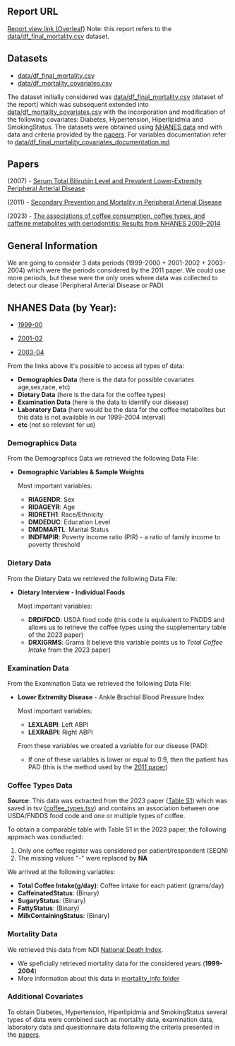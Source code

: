 ## Report URL
[Report view link (Overleaf)](https://www.overleaf.com/read/fgwtctfwcqzr#96a962)
Note: this report refers to the [data/df_final_mortality.csv](data/df_final_mortality.csv) dataset.


## Datasets
* [data/df_final_mortality.csv](data/df_final_mortality.csv)
* [data/df_mortality_covariates.csv](data/df_final_mortality_covariates.csv) 

The dataset initially considered was [data/df_final_mortality.csv](data/df_final_mortality.csv) (dataset of the report) which was subsequent extended into [data/df_mortality_covariates.csv](data/df_final_mortality_covariates.csv) with the incorporation and modification of the following covariates:  Diabetes, Hypertension, Hiperlipidmia and SmokingStatus. The datasets were obtained using [NHANES data](#nhanes-data-by-year) and with data and criteria provided by the [papers](#papers). For variables documentation refer to [data/df_final_mortality_covariates_documentation.md](data/df_final_mortality_covariates_documentation.md)

## Papers 
(2007) - [Serum Total Bilirubin Level and Prevalent Lower-Extremity Peripheral Arterial Disease](/papers/perlstein-et-al-2007-serum-total-bilirubin-level-and-prevalent-lower-extremity-peripheral-arterial-disease.pdf)

(2011) - [Secondary Prevention and Mortality in Peripheral Arterial Disease](/papers/pande-et-al-2011-secondary-prevention-and-mortality-in-peripheral-artery-disease.pdf)

(2023) - [The associations of coffee consumption, coffee types, and caffeine metabolites with periodontitis: Results from NHANES 2009–2014](/papers/Journal%20of%20Periodontology%20-%202023%20-%20Chen%20-%20The%20associations%20of%20coffee%20consumption%20%20coffee%20types%20%20and%20caffeine%20metabolites.pdf)

## General Information
We are going to consider 3 data periods (1999-2000 + 2001-2002 + 2003-2004) which were the periods considered by the 2011 paper. We could use more periods, but these were the only ones where data was collected to detect our diease (Peripheral Arterial Disease or PAD) 


## NHANES Data (by Year):

- [1999-00](https://wwwn.cdc.gov/nchs/nhanes/continuousnhanes/default.aspx?BeginYear=1999)

- [2001-02](https://wwwn.cdc.gov/nchs/nhanes/continuousnhanes/default.aspx?BeginYear=2001)

- [2003-04](https://wwwn.cdc.gov/nchs/nhanes/continuousnhanes/default.aspx?BeginYear=2003)

From the links above it's possible to access all types of data:
* **Demographics Data** (here is the data for possible covariates age,sex,race, etc)
* **Dietary Data** (here is the data for the coffee types)
* **Examination Data** (here is the data to identify our disease)
* **Laboratory Data** (here would be the data for the coffee metabolites but this data is not available in our 1999-2004 interval)
* **etc** (not so relevant for us)

### Demographics Data
From the Demographics Data we retrieved the following Data File:
- **Demographic Variables & Sample Weights**

    Most important variables: <br>
    - **RIAGENDR**: Sex
    - **RIDAGEYR**: Age
    - **RIDRETH1**: Race/Ethnicity
    - **DMDEDUC**: Education Level
    - **DMDMARTL**: Marital Status
    - **INDFMPIR**: Poverty income ratio (PIR) - a ratio of family income to poverty threshold


### Dietary Data
From the Dietary Data we retrieved the following Data File:
- **Dietary Interview - Individual Foods**

    Most important variables: <br>
    - **DRDIFDCD**: USDA food code (this code is equivalent to FNDDS and allows us to retrieve the coffee types using the supplementary table of the 2023 paper)
    - **DRXIGRMS**: Grams (I believe this variable points us to *Total Coffee Intake* from the 2023 paper)

### Examination Data
From the Examination Data we retrieved the following Data File:
- **Lower Extremity Disease** - Ankle Brachial Blood Pressure Index

    Most important variables:
    - **LEXLABPI**: Left ABPI
    - **LEXRABPI**: Right ABPI <br>

    From these variables we created a variable for our disease (PAD):
    - If one of these variables is lower or equal to 0.9, then the patient has PAD (this is the method used by the [2011 paper]((/papers/pande-et-al-2011-secondary-prevention-and-mortality-in-peripheral-artery-disease.pdf)))


### Coffee Types Data 
**Source**: This data was extracted from the 2023 paper ([Table S1](/papers/suplementary%20material/jper11172-sup-0002-tables1.docx)) which was saved in tsv ([coffee_types.tsv](data/coffee_types.tsv)) and contains an association between one USDA/FNDDS food code and one or multiple types of coffee.

To obtain a comparable table with Table S1 in the 2023 paper, the following approach was conducted:
1. Only one coffee register was considered per patient/respondent (SEQN)
2. The missing values "-" were replaced by **NA**

We arrived at the following variables:
- **Total Coffee Intake(g/day)**: Coffee intake for each patient (grams/day)
- **CaffeinatedStatus**: (Binary)
- **SugaryStatus**: (Binary)
- **FattyStatus**: (Binary)
- **MilkContainingStatus**: (Binary)

### Mortality Data
We retrieved this data from NDI [National Death Index](https://www.cdc.gov/nchs/data-linkage/mortality-public.htm).
- We speficially retrieved mortality data for the considered years (**1999-2004**)
- More information about this data in [mortality_info folder](mortality_info/)

### Additional Covariates
To obtain Diabetes, Hypertension, Hiperlipidmia and SmokingStatus several types of data were combined such as mortality data, examination data, laboratory data and questionnaire data following the criteria presented in the [papers](#papers).